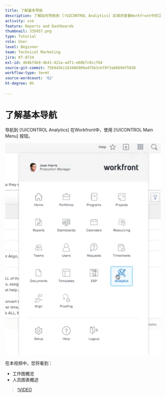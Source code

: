 ```yaml
---
title: 了解基本导航
description: 了解如何导航到 [!UICONTROL Analytics] 区域并查看Workfront中的工作图和人员图的总览。
activity: use
feature: Reports and Dashboards
thumbnail: 335057.png
type: Tutorial
role: User
level: Beginner
team: Technical Marketing
jira: KT-8724
exl-id: 464bf4b9-4b41-421a-ad71-e60b7c9ccf64
source-git-commit: 75b9d3b1163466909a4f5b3cbf0f3a66694f5038
workflow-type: tm+mt
source-wordcount: '62'
ht-degree: 0%

---
```


# 了解基本导航

导航到 [!UICONTROL Analytics] 在Workfront中，使用 [!UICONTROL Main Menu] 按钮。

![查找 [!UICONTROL Analytics] Workfront中的功能 [!UICONTROL main menu]](assets/Navigate-NWE.png)

在本视频中，您将看到：

* 工作图概览
* 人员图表概述

>[!VIDEO](https://video.tv.adobe.com/v/335057/?quality=12&learn=on)
